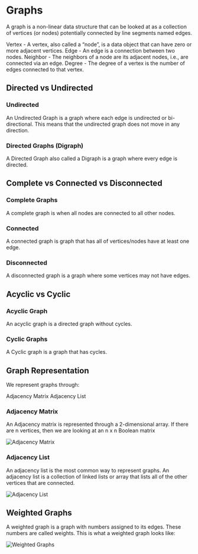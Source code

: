 # Graphs

A graph is a non-linear data structure that can be looked at as a collection of vertices (or nodes) potentially connected by line segments named edges.

Vertex - A vertex, also called a “node”, is a data object that can have zero or more adjacent vertices.
Edge - An edge is a connection between two nodes.
Neighbor - The neighbors of a node are its adjacent nodes, i.e., are connected via an edge.
Degree - The degree of a vertex is the number of edges connected to that vertex.

## Directed vs Undirected

### Undirected

An Undirected Graph is a graph where each edge is undirected or bi-directional. This means that the undirected graph does not move in any direction.

### Directed Graphs (Digraph)

A Directed Graph also called a Digraph is a graph where every edge is directed.

## Complete vs Connected vs Disconnected

### Complete Graphs

A complete graph is when all nodes are connected to all other nodes.

### Connected

A connected graph is graph that has all of vertices/nodes have at least one edge.

### Disconnected

A disconnected graph is a graph where some vertices may not have edges.

## Acyclic vs Cyclic

### Acyclic Graph

An acyclic graph is a directed graph without cycles.

### Cyclic Graphs

A Cyclic graph is a graph that has cycles.

## Graph Representation

We represent graphs through:

Adjacency Matrix
Adjacency List

### Adjacency Matrix

An Adjacency matrix is represented through a 2-dimensional array. If there are n vertices, then we are looking at an n x n Boolean matrix

![Adjacency Matrix](https://codefellows.github.io/common_curriculum/data_structures_and_algorithms/Code_401/class-35/resources/assets/AdjMatrix.PNG)

### Adjacency List

An adjacency list is the most common way to represent graphs. An adjacency list is a collection of linked lists or array that lists all of the other vertices that are connected.

![Adjacency List](https://codefellows.github.io/common_curriculum/data_structures_and_algorithms/Code_401/class-35/resources/assets/AdjList.PNG)

## Weighted Graphs

A weighted graph is a graph with numbers assigned to its edges. These numbers are called weights. This is what a weighted graph looks like:

![Weighted Graphs](https://codefellows.github.io/common_curriculum/data_structures_and_algorithms/Code_401/class-35/resources/assets/weightGraph.PNG)